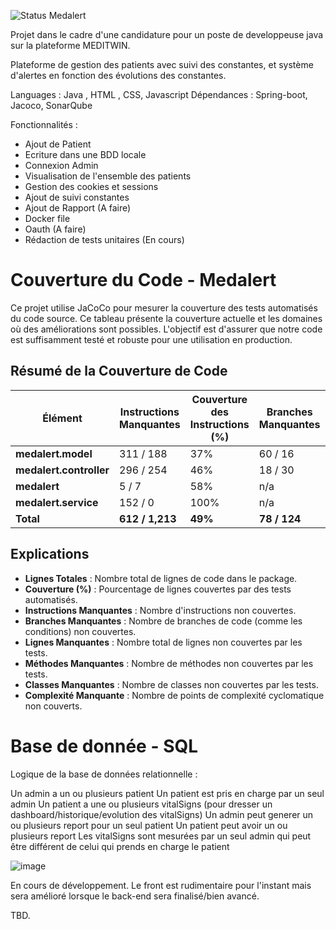 
![Status](https://img.shields.io/badge/status-WIP-yellow) Medalert

Projet dans le cadre d'une candidature pour un poste de developpeuse java sur la plateforme MEDITWIN. 

Plateforme de gestion des patients avec suivi des constantes, et système d'alertes en fonction des évolutions des constantes. 

Languages : Java , HTML , CSS, Javascript
Dépendances : Spring-boot, Jacoco, SonarQube

Fonctionnalités : 

- Ajout de Patient
- Ecriture dans une BDD locale
- Connexion Admin
- Visualisation de l'ensemble des patients
- Gestion des cookies et sessions 
- Ajout de suivi constantes
- Ajout de Rapport (A faire) 
- Docker file 
- Oauth (A faire)
- Rédaction de tests unitaires (En cours)

# Couverture du Code - Medalert

Ce projet utilise JaCoCo pour mesurer la couverture des tests automatisés du code source. Ce tableau présente la couverture actuelle et les domaines où des améliorations sont possibles. L'objectif est d'assurer que notre code est suffisamment testé et robuste pour une utilisation en production.

## Résumé de la Couverture de Code

| **Élément**              | **Instructions Manquantes** | **Couverture des Instructions (%)** | **Branches Manquantes** | **Couverture des Branches (%)** | **Méthodes Manquantes** | **Couverture des Méthodes** | **Lignes Manquantes** | **Couverture des Lignes** | **Classes Manquantes** | **Couverture des Classes** |
|--------------------------|-----------------------------|-------------------------------------|--------------------------|---------------------------------|-------------------------|----------------------------|------------------------|---------------------------|------------------------|---------------------------|
| **medalert.model**        | 311 / 188                   | 37%                                 | 60 / 16                  | 21%                             | 43                      | 56%                        | 29                     | 81                       | 6                      | 6%                        |
| **medalert.controller**   | 296 / 254                   | 46%                                 | 18 / 30                  | 62%                             | 19                      | 45%                        | 69                     | 136                     | 10                     | 5%                        |
| **medalert**              | 5 / 7                       | 58%                                 | n/a                      | n/a                             | 1                       | 3%                         | 2                      | 5                       | 1                      | 1%                        |
| **medalert.service**      | 152 / 0                     | 100%                                | n/a                      | n/a                             | 0                       | 28%                        | 0                      | 0%                        | 0                      | 4%                        |
| **Total**                | **612 / 1,213**             | **49%**                             | **78 / 124**             | **37%**                         | **63**                  | **132**                    | **100**                | **257**                   | **17**                 | **70**                    |

## Explications

- **Lignes Totales** : Nombre total de lignes de code dans le package.
- **Couverture (%)** : Pourcentage de lignes couvertes par des tests automatisés.
- **Instructions Manquantes** : Nombre d'instructions non couvertes.
- **Branches Manquantes** : Nombre de branches de code (comme les conditions) non couvertes.
- **Lignes Manquantes** : Nombre total de lignes non couvertes par les tests.
- **Méthodes Manquantes** : Nombre de méthodes non couvertes par les tests.
- **Classes Manquantes** : Nombre de classes non couvertes par les tests.
- **Complexité Manquante** : Nombre de points de complexité cyclomatique non couverts.
  
# Base de donnée - SQL
Logique de la base de données relationnelle : 



Un admin a un ou plusieurs patient
Un patient est pris en charge par un seul admin
Un patient a une ou plusieurs vitalSigns (pour dresser un dashboard/historique/evolution des vitalSigns)
Un admin peut generer un ou plusieurs report pour un seul patient
Un patient peut avoir un ou plusieurs report
Les vitalSigns sont mesurées par un seul admin qui peut être différent de celui qui prends en charge le patient

![image](https://github.com/user-attachments/assets/318930d2-fd7c-4d08-b0da-bd5d2400bc12)

En cours de développement. Le front est rudimentaire pour l'instant mais sera amélioré lorsque le back-end sera finalisé/bien avancé. 

TBD.
